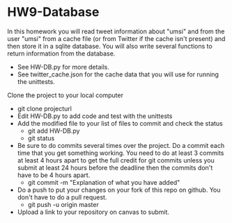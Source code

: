 # HW9-Database
In this homework you will read tweet information about "umsi" and from the user "umsi" from a cache file (or from Twitter if the cache isn't present) and then store it in a sqlite database. You will also write several functions to return information from the database. 

- See HW-DB.py for more details.
- See twitter_cache.json for the cache data that you will use for running the unittests.

  

Clone the project to your local computer 
  - git clone projecturl
- Edit HW-DB.py to add code and test with the unittests
- Add the modified file to your list of files to commit and check the status
  - git add HW-DB.py
  - git status  
- Be sure to do commits several times over the project. Do a commit each time that you get something working. You need to do at least 3 commits at least 4 hours apart to get the full credit for git commits unless you submit at least 24 hours before the deadline then the commits don't have to be 4 hours apart. 
  - git commit -m "Explanation of what you have added"
- Do a push to put your changes on your fork of this repo on github.  You don't have to do a pull request.  
  - git push -u origin master
- Upload a link to your repository on canvas to submit.
